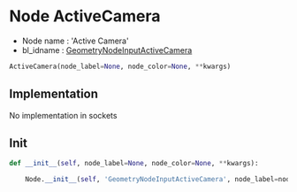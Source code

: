 # Node ActiveCamera

- Node name : 'Active Camera'
- bl_idname : [GeometryNodeInputActiveCamera](https://docs.blender.org/api/current/bpy.types.GeometryNodeInputActiveCamera.html)


``` python
ActiveCamera(node_label=None, node_color=None, **kwargs)
```
## Implementation

No implementation in sockets

## Init

``` python
def __init__(self, node_label=None, node_color=None, **kwargs):

    Node.__init__(self, 'GeometryNodeInputActiveCamera', node_label=node_label, node_color=node_color, **kwargs)
```
